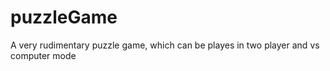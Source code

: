 
# puzzleGame
A very rudimentary puzzle game, which can be playes in two player and vs computer mode
